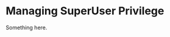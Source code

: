 [title]: # (Managing SuperUser Privilege)
[tags]: # (XXX)
[priority]: # (4344)
# Managing SuperUser Privilege
Something here.
